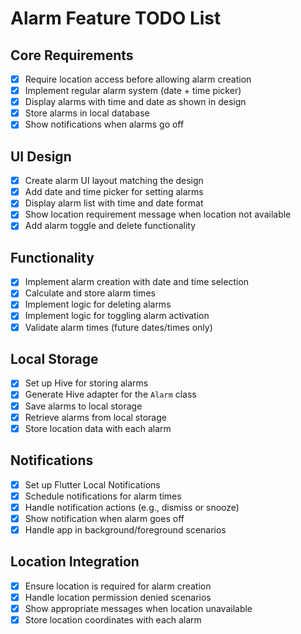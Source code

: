 # Alarm Feature TODO List

## Core Requirements
- [x] Require location access before allowing alarm creation
- [x] Implement regular alarm system (date + time picker)
- [x] Display alarms with time and date as shown in design
- [x] Store alarms in local database
- [x] Show notifications when alarms go off

## UI Design
- [x] Create alarm UI layout matching the design
- [x] Add date and time picker for setting alarms
- [x] Display alarm list with time and date format
- [x] Show location requirement message when location not available
- [x] Add alarm toggle and delete functionality

## Functionality
- [x] Implement alarm creation with date and time selection
- [x] Calculate and store alarm times
- [x] Implement logic for deleting alarms
- [x] Implement logic for toggling alarm activation
- [x] Validate alarm times (future dates/times only)

## Local Storage
- [x] Set up Hive for storing alarms
- [x] Generate Hive adapter for the `Alarm` class
- [x] Save alarms to local storage
- [x] Retrieve alarms from local storage
- [x] Store location data with each alarm

## Notifications
- [x] Set up Flutter Local Notifications
- [x] Schedule notifications for alarm times
- [x] Handle notification actions (e.g., dismiss or snooze)
- [x] Show notification when alarm goes off
- [x] Handle app in background/foreground scenarios

## Location Integration
- [x] Ensure location is required for alarm creation
- [x] Handle location permission denied scenarios
- [x] Show appropriate messages when location unavailable
- [x] Store location coordinates with each alarm
